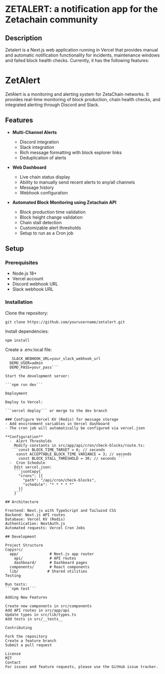# ZETALERT: a notification app for the Zetachain community

## Description
Zetalert is a Next.js web application running in Vercel that provides manual and automatic notification functionality for incidents, maintenance windows and failed block health checks.
Currently, it has the following features:


# ZetAlert

ZetAlert is a monitoring and alerting system for ZetaChain networks. It provides real-time monitoring of block production, chain health checks, and integrated alerting through Discord and Slack.

## Features

- **Multi-Channel Alerts**
  - Discord integration
  - Slack integration
  - Rich message formatting with block explorer links
  - Deduplication of alerts

- **Web Dashboard**
  - Live chain status display
  - Ability to manually send recent alerts to any/all channels
  - Message history
  - Webhook configuration

- **Automated Block Monitoring using Zetachain API**
  - Block production time validation
  - Block height change validation 
  - Chain stall detection
  - Customizable alert thresholds
  - Setup to run as a Cron job 

## Setup

### Prerequisites
- Node.js 18+
- Vercel account
- Discord webhook URL
- Slack webhook URL

### Installation

Clone the repository:

```git clone https://github.com/yourusername/zetalert.git```

Install dependencies:

```npm install```

Create a .env.local file:

```DISCORD_WEBHOOK_URL=your_discord_webhook_url
   SLACK_WEBHOOK_URL=your_slack_webhook_url
  DEMO_USER=admin
  DEMO_PASS=your_pass```

Start the development server:

```npm run dev```

Deployment

Deploy to Vercel:

```vercel deploy``` or merge to the dev branch

### Configure Vercel KV (Redis) for message storage
- Add environment variables in Vercel dashboard
- The cron job will automatically be configured via vercel.json

**Configuration**
  -  Alert Thresholds
    Modify constants in src/app/api/cron/check-blocks/route.ts:
   ```const BLOCK_TIME_TARGET = 6; // seconds
     const ACCEPTABLE_BLOCK_TIME_VARIANCE = 3; // seconds
      const BLOCK_STALL_THRESHOLD = 30; // seconds ```
  -  Cron Schedule
    Edit vercel.json:
    ```jsonCopy{
      "crons": [{
        "path": "/api/cron/check-blocks",
        "schedule": "* * * * *"
      }]
    }```

## Architecture

Frontend: Next.js with TypeScript and Tailwind CSS
Backend: Next.js API routes
Database: Vercel KV (Redis)
Authentication: NextAuth.js
Automated requests: Vercel Cron Jobs

## Development

Project Structure
Copysrc/
  app/              # Next.js app router
    api/            # API routes
    dashboard/      # Dashboard pages
  components/       # React components
  lib/             # Shared utilities
Testing

Run tests:
```npm test```

Adding New Features

Create new components in src/components
Add API routes in src/app/api
Update types in src/lib/types.ts
Add tests in src/__tests__

Contributing

Fork the repository
Create a feature branch
Submit a pull request

License
MIT
Contact
For issues and feature requests, please use the GitHub issue tracker.
